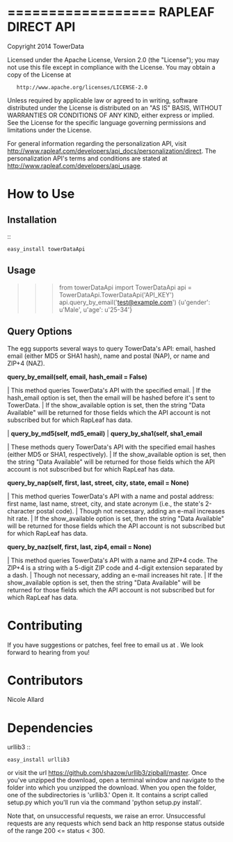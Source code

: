 ==================
RAPLEAF DIRECT API
==================

Copyright 2014 TowerData

   Licensed under the Apache License, Version 2.0 (the "License");
   you may not use this file except in compliance with the License.
   You may obtain a copy of the License at

       http://www.apache.org/licenses/LICENSE-2.0

   Unless required by applicable law or agreed to in writing, software
   distributed under the License is distributed on an "AS IS" BASIS,
   WITHOUT WARRANTIES OR CONDITIONS OF ANY KIND, either express or implied.
   See the License for the specific language governing permissions and
   limitations under the License.

For general information regarding the personalization API, visit http://www.rapleaf.com/developers/api_docs/personalization/direct. The personalization API's terms and conditions are stated at http://www.rapleaf.com/developers/api_usage.

How to Use
==========

Installation
------------

::

	easy_install towerDataApi

Usage
-----

>>> from towerDataApi import TowerDataApi
>>> api = TowerDataApi.TowerDataApi('API_KEY')
>>> api.query_by_email('test@example.com')
{u'gender': u'Male', u'age': u'25-34'}


Query Options
-------------
The egg supports several ways to query TowerData's API: email, hashed email (either MD5 or SHA1 hash), name and postal (NAP), or name and ZIP+4 (NAZ).

**query_by_email(self, email, hash_email = False)**

| This method queries TowerData's API with the specified email. 
| If the hash_email option is set, then the email will be hashed before it's sent to TowerData.
| If the show_available option is set, then the string "Data Available" will be returned for those fields which the API account is not subscribed but for which RapLeaf has data.

| **query_by_md5(self, md5_email)**
| **query_by_sha1(self, sha1_email**

| These methods query TowerData's API with the specified email hashes (either MD5 or SHA1, respectively). 
| If the show_available option is set, then the string "Data Available" will be returned for those fields which the API account is not subscribed but for which RapLeaf has data.
 
**query_by_nap(self, first, last, street, city, state, email = None)**

| This method queries TowerData's API with a name and postal address: first name, last name, street, city, and state acronym (i.e., the state's 2-character postal code).
| Though not necessary, adding an e-mail increases hit rate.
| If the show_available option is set, then the string "Data Available" will be returned for those fields which the API account is not subscribed but for which RapLeaf has data.


**query_by_naz(self, first, last, zip4, email = None)**

| This method queries TowerData's API with a name and ZIP+4 code. The ZIP+4 is a string with a 5-digit ZIP code and 4-digit extension separated by a dash.
| Though not necessary, adding an e-mail increases hit rate.
| If the show_available option is set, then the string "Data Available" will be returned for those fields which the API account is not subscribed but for which RapLeaf has data.


Contributing
============
If you have suggestions or patches, feel free to email us at
<developer at towerdata dot com>. We look forward to hearing from you!


Contributors
============
Nicole Allard <nicole at towerdata dot com>


Dependencies
============
urllib3
::

	easy_install urllib3

or visit the url https://github.com/shazow/urllib3/zipball/master.
Once you've unzipped the download, open a terminal window and navigate to the folder into which you unzipped the download. When you open the folder, one of the subdirectories is 'urllib3.' Open it. It contains a script called setup.py which you'll run via the command 'python setup.py install'.

Note that, on unsuccessful requests, we raise an error. Unsuccessful requests are any requests which send back an http response status outside of the range 200 <= status < 300.
